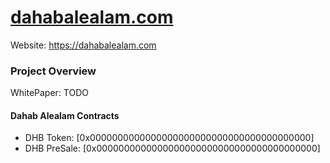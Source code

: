
# [dahabalealam.com](https://dahabalealam.com)
Website: https://dahabalealam.com

### Project Overview

WhitePaper: TODO

#### Dahab Alealam Contracts
- DHB Token: [0x0000000000000000000000000000000000000000]
- DHB PreSale: [0x0000000000000000000000000000000000000000]

